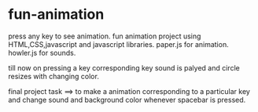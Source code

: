 # fun-animation
press any key to see animation.
fun animation project using HTML,CSS,javascript and javascript libraries.
paper.js for animation.
howler.js for sounds.

till now on pressing a key corresponding key sound is palyed and circle resizes with changing color.

final project task ==> to make a animation corresponding to a particular key and change sound and background color whenever spacebar is pressed.

